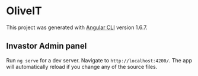 # OliveIT

This project was generated with [Angular CLI](https://github.com/angular/angular-cli) version 1.6.7.

## Invastor Admin panel

Run `ng serve` for a dev server. Navigate to `http://localhost:4200/`. The app will automatically reload if you change any of the source files.
